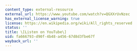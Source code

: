 ```yaml
---
content_type: external-resource
external_url: https://www.youtube.com/watch?v=QGXXrUvNzec
has_external_license_warning: true
license: https://en.wikipedia.org/wiki/All_rights_reserved
status: ''
title: \[Listen on YouTube\]
uid: fa666793-d90f-4b48-a456-67d8d3fbe67f
wayback_url: ''
---
```

